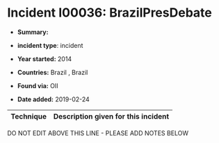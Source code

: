 # Incident I00036: BrazilPresDebate

* **Summary:** 

* **incident type**: incident

* **Year started:** 2014

* **Countries:** Brazil , Brazil

* **Found via:** OII

* **Date added:** 2019-02-24
 

| Technique | Description given for this incident |
| --------- | ------------------------- |


DO NOT EDIT ABOVE THIS LINE - PLEASE ADD NOTES BELOW